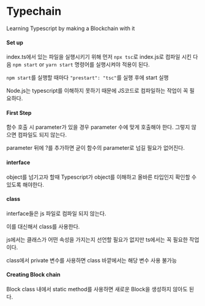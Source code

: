 # Typechain

Learning Typescript by making a Blockchain with it

#### Set up

index.ts에서 있는 파일을 실행시키기 위해 먼저 `npx tsc`로 index.js로 컴파일 시킨 다음 `npm start` or `yarn start` 명령어를 실행시켜야 적용이 된다.

`npm start`를 실행할 때마다 `"prestart": "tsc"`를 실행 후에 start 실행

Node.js는 typescript를 이해하지 못하기 때문에 JS코드로 컴파일하는 작업이 꼭 필요하다.

#### First Step

함수 호출 시 parameter가 있을 경우 parameter 수에 맞게 호출해야 한다.
그렇지 않으면 컴파일도 되지 않는다.

parameter 뒤에 ?를 추가하면 굳이 함수의 parameter로 넘길 필요가 없어진다.

#### interface

object를 넘기고자 할때 Typescript가 object를 이해하고 올바른 타입인지 확인할 수 있도록 해야한다.

#### class

interface들은 js 파일로 컴파일 되지 않는다.

이를 대신해서 class를 사용한다.

js에서는 클래스가 어떤 속성을 가지는지 선언할 필요가 없지만 ts에서는 꼭 필요한 작업이다.

class에서 private 변수를 사용하면 class 바깥에서는 해당 변수 사용 불가능

#### Creating Block chain

Block class 내에서 static method를 사용하면 새로운 Block을 생성하지 않아도 된다.
